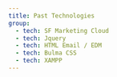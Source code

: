 ```yaml
---
title: Past Technologies
group:
  - tech: SF Marketing Cloud
  - tech: Jquery
  - tech: HTML Email / EDM
  - tech: Bulma CSS
  - tech: XAMPP
---
```

